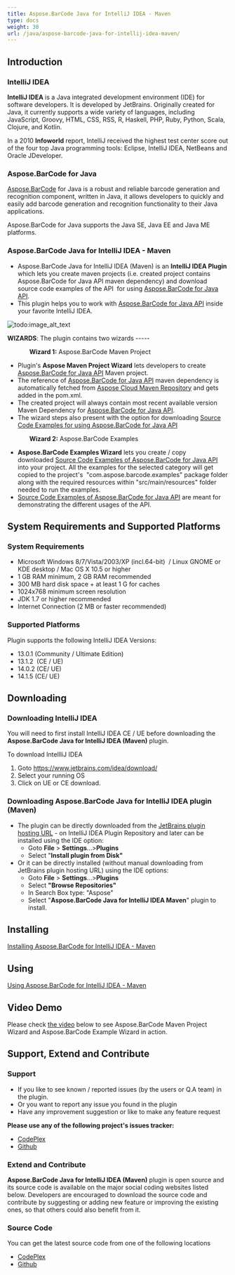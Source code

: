 ```yaml
---
title: Aspose.BarCode Java for IntelliJ IDEA - Maven
type: docs
weight: 30
url: /java/aspose-barcode-java-for-intellij-idea-maven/
---
```


## **Introduction**
### **IntelliJ IDEA**
**IntelliJ IDEA** is a Java integrated development environment (IDE) for software developers. It is developed by JetBrains. Originally created for Java, it currently supports a wide variety of languages, including JavaScript, Groovy, HTML, CSS, RSS, R, Haskell, PHP, Ruby, Python, Scala, Clojure, and Kotlin.

In a 2010 **Infoworld** report, IntelliJ received the highest test center score out of the four top Java programming tools: Eclipse, IntelliJ IDEA, NetBeans and Oracle JDeveloper.
### **Aspose.BarCode for Java**
[Aspose.BarCode](http://www.aspose.com/java/barcode-component.aspx) for Java is a robust and reliable barcode generation and recognition component, written in Java, it allows developers to quickly and easily add barcode generation and recognition functionality to their Java applications.

Aspose.BarCode for Java supports the Java SE, Java EE and Java ME platforms.
### **Aspose.BarCode Java for IntelliJ IDEA - Maven**
- Aspose.BarCode Java for IntelliJ IDEA (Maven) is an **IntelliJ IDEA Plugin** which lets you create maven projects (i.e. created project contains Aspose.BarCode for Java API maven dependency) and download source code examples of the API  for using [Aspose.BarCode for Java API](http://www.aspose.com/java/barcode-component.aspx).
- This plugin helps you to work with [Aspose.BarCode for Java API](http://www.aspose.com/java/barcode-component.aspx) inside your favorite IntelliJ IDEA. 

![todo:image_alt_text](http://i.imgur.com/KWKGljg.png)


**WIZARDS**:
The plugin contains two wizards -----

`       `**Wizard 1:** Aspose.BarCode Maven Project

- Plugin's **Aspose Maven Project Wizard** lets developers to create [Aspose.BarCode for Java API](http://www.aspose.com/java/barcode-component.aspx) Maven project.
- The reference of [Aspose.BarCode for Java API](http://www.aspose.com/java/barcode-component.aspx) maven dependency is automatically fetched from [Aspose Cloud Maven Repository](http://maven.aspose.com/artifactory/webapp/home.html?0) and gets added in the pom.xml.
- The created project will always contain most recent available version Maven Dependency for [Aspose.BarCode for Java API](http://www.aspose.com/java/barcode-component.aspx).
- The wizard steps also present with the option for downloading [Source Code Examples for using Aspose.BarCode for Java API](https://github.com/aspose-barcode/Aspose.BarCode-for-Java/tree/master/Examples)

`       `**Wizard 2:** Aspose.BarCode Examples

- **Aspose.BarCode Examples Wizard** lets you create / copy downloaded [Source Code Examples of Aspose.BarCode for Java API](https://github.com/aspose-barcode/Aspose.BarCode-for-Java/tree/master/Examples) into your project. All the examples for the selected category will get copied to the project's  "com.aspose.barcode.examples" package folder along with the required resources within "src/main/resources" folder needed to run the examples.
- [Source Code Examples of Aspose.BarCode for Java API](https://github.com/aspose-barcode/Aspose.BarCode-for-Java/tree/master/Examples) are meant for demonstrating the different usages of the API.
## **System Requirements and Supported Platforms**
### **System Requirements**
- Microsoft Windows 8/7/Vista/2003/XP (incl.64-bit)  / Linux GNOME or KDE desktop / Mac OS X 10.5 or higher
- 1 GB RAM minimum, 2 GB RAM recommended
- 300 MB hard disk space + at least 1 G for caches
- 1024x768 minimum screen resolution
- JDK 1.7 or higher recommended
- Internet Connection (2 MB or faster recommended)
### **Supported Platforms**
Plugin supports the following IntelliJ IDEA Versions:

- 13.0.1 (Community / Ultimate Edition)
- 13.1.2  (CE / UE)
- 14.0.2 (CE/ UE)
- 14.1.5 (CE/ UE)
## **Downloading**
### **Downloading IntelliJ IDEA**
You will need to first install IntelliJ IDEA CE / UE before downloading the **Aspose.BarCode Java for IntelliJ IDEA (Maven)** plugin.

To download IntellliJ IDEA

1. Goto <https://www.jetbrains.com/idea/download/>
1. Select your running OS
1. Click on UE or CE download.
### **Downloading Aspose.BarCode Java for IntelliJ IDEA plugin (Maven)**
- The plugin can be directly downloaded from the [JetBrains plugin hosting URL](https://goo.gl/aTKliM) - on IntelliJ IDEA Plugin Repository
  and later can be installed using the IDE option: 
  - Goto **File** > **Settings**...>**Plugins**
  - Select "**Install plugin from Disk"**
- Or it can be directly installed (without manual downloading from JetBrains plugin hosting URL) using the IDE options: 
  - Goto **File** > **Settings**...>**Plugins**
  - Select **"Browse Repositories"**
  - In Search Box type: "Aspose"
  - Select "**Aspose.BarCode Java for IntelliJ IDEA Maven**" plugin to install.
## **Installing**
[Installing Aspose.BarCode for IntelliJ IDEA - Maven](http://www.aspose.com/docs/display/barcodejava/Installing+and+Using+Aspose.BarCode+for+IntelliJ+IDEA+-+Maven#InstallingandUsingAspose.BarCodeforIntelliJIDEA-Maven-Installing)
## **Using**
[Using Aspose.BarCode for IntelliJ IDEA - Maven](http://www.aspose.com/docs/display/barcodejava/Installing+and+Using+Aspose.BarCode+for+IntelliJ+IDEA+-+Maven#InstallingandUsingAspose.BarCodeforIntelliJIDEA-Maven-Using)
## **Video Demo**
Please check [the video](https://youtu.be/_TSGVrSzVec) below to see Aspose.BarCode Maven Project Wizard and Aspose.BarCode Example Wizard in action.
## **Support, Extend and Contribute**
### **Support**
- If you like to see known / reported issues (by the users or Q.A team) in the plugin.
- Or you want to report any issue you found in the plugin
- Have any improvement suggestion or like to make any feature request

**Please use any of the following project's issues tracker:**

- [CodePlex](https://asposebarcodejavaintellij.codeplex.com/workitem/list/basic)
- [Github](https://github.com/aspose-barcode/Aspose.BarCode-for-Java/issues)
### **Extend and Contribute**
**Aspose.BarCode Java for IntelliJ IDEA (Maven)** plugin is open source and its source code is available on the major social coding websites listed below. Developers are encouraged to download the source code and contribute by suggesting or adding new feature or improving the existing ones, so that others could also benefit from it.
### **Source Code**
You can get the latest source code from one of the following locations

- [CodePlex](https://asposebarcodejavaintellij.codeplex.com)
- [Github](https://github.com/aspose-barcode/Aspose.BarCode-for-Java/tree/master/Plugins/Aspose.BarCode-for-Java_for_IntelliJ%28Maven%29)
